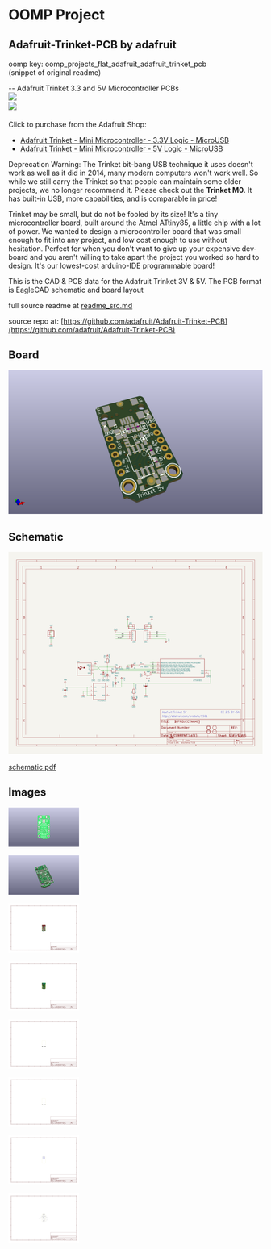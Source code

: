 # OOMP Project  
## Adafruit-Trinket-PCB  by adafruit  
  
oomp key: oomp_projects_flat_adafruit_adafruit_trinket_pcb  
(snippet of original readme)  
  
-- Adafruit Trinket 3.3 and 5V Microcontroller PCBs  
<a href="http://www.adafruit.com/products/1500"><img src="assets/1500.jpg?raw=true" width="400px"></a>&nbsp;   
<a href="http://www.adafruit.com/products/1501"><img src="assets/1501.jpg?raw=true" width="400px"></a><br />  
Click to purchase from the Adafruit Shop:  
- [Adafruit Trinket - Mini Microcontroller - 3.3V Logic - MicroUSB](https://www.adafruit.com/product/1500)  
- [Adafruit Trinket - Mini Microcontroller - 5V Logic - MicroUSB](https://www.adafruit.com/product/1501)  
  
Deprecation Warning: The Trinket bit-bang USB technique it uses doesn't work as well as it did in 2014, many modern computers won't work well. So while we still carry the Trinket so that people can maintain some older projects, we no longer recommend it. Please check out the **Trinket M0**. It has built-in USB, more capabilities, and is comparable in price!  
  
Trinket may be small, but do not be fooled by its size! It's a tiny microcontroller board, built around the Atmel ATtiny85, a little chip with a lot of power. We wanted to design a microcontroller board that was small enough to fit into any project, and low cost enough to use without hesitation. Perfect for when you don't want to give up your expensive dev-board and you aren't willing to take apart the project you worked so hard to design. It's our lowest-cost arduino-IDE programmable board!  
  
This is the CAD & PCB data for the Adafruit Trinket 3V & 5V. The PCB format is EagleCAD schematic and board layout  
  
  full source readme at [readme_src.md](readme_src.md)  
  
source repo at: [https://github.com/adafruit/Adafruit-Trinket-PCB](https://github.com/adafruit/Adafruit-Trinket-PCB)  
## Board  
  
[![working_3d.png](working_3d_600.png)](working_3d.png)  
## Schematic  
  
[![working_schematic.png](working_schematic_600.png)](working_schematic.png)  
  
[schematic pdf](working_schematic.pdf)  
## Images  
  
[![working_3D_bottom.png](working_3D_bottom_140.png)](working_3D_bottom.png)  
  
[![working_3D_top.png](working_3D_top_140.png)](working_3D_top.png)  
  
[![working_assembly_page_01.png](working_assembly_page_01_140.png)](working_assembly_page_01.png)  
  
[![working_assembly_page_02.png](working_assembly_page_02_140.png)](working_assembly_page_02.png)  
  
[![working_assembly_page_03.png](working_assembly_page_03_140.png)](working_assembly_page_03.png)  
  
[![working_assembly_page_04.png](working_assembly_page_04_140.png)](working_assembly_page_04.png)  
  
[![working_assembly_page_05.png](working_assembly_page_05_140.png)](working_assembly_page_05.png)  
  
[![working_assembly_page_06.png](working_assembly_page_06_140.png)](working_assembly_page_06.png)  
